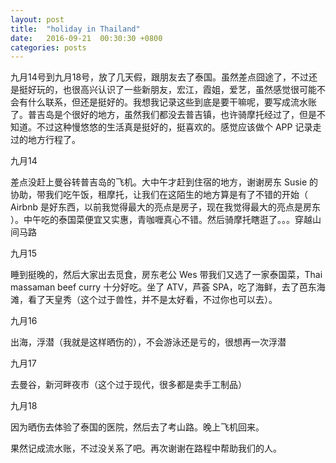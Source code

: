 ```yaml
---
layout: post
title:  "holiday in Thailand"
date:   2016-09-21  00:30:30 +0800
categories: posts
---
```


九月14号到九月18号，放了几天假，跟朋友去了泰国。虽然差点囧途了，不过还是挺好玩的，也很高兴认识了一些新朋友，宏江，霞姐，爱艺，虽然感觉很可能不会有什么联系，但还是挺好的。我想我记录这些到底是要干嘛呢，要写成流水账了。普吉岛是个很好的地方，虽然我们都没去普吉镇，也许骑摩托经过了，但是不知道。不过这种慢悠悠的生活真是挺好的，挺喜欢的。感觉应该做个 APP 记录走过的地方行程了。

九月14

差点没赶上曼谷转普吉岛的飞机。大中午才赶到住宿的地方，谢谢房东 Susie 的协助，带我们吃午饭，租摩托，让我们在这陌生的地方算是有了不错的开始（ Airbnb 是好东西，以前我觉得最大的亮点是房子，现在我觉得最大的亮点是房东 ）。中午吃的泰国菜便宜又实惠，青咖喱真心不错。然后骑摩托瞎逛了。。。穿越山间马路

九月15

睡到挺晚的，然后大家出去觅食，房东老公 Wes 带我们又选了一家泰国菜，Thai massaman beef curry 十分好吃。坐了 ATV，芦荟 SPA，吃了海鲜，去了芭东海滩，看了天皇秀（这个过于兽性，并不是太好看，不过你也可以去）。

九月16

出海，浮潜（我就是这样晒伤的），不会游泳还是亏的，很想再一次浮潜

九月17

去曼谷，新河畔夜市（这个过于现代，很多都是卖手工制品）

九月18

因为晒伤去体验了泰国的医院，然后去了考山路。晚上飞机回来。

果然记成流水账，不过没关系了吧。再次谢谢在路程中帮助我们的人。
